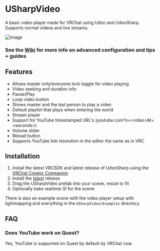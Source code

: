 # USharpVideo
A basic video player made for VRChat using Udon and UdonSharp. Supports normal videos and live streams.

![image](https://user-images.githubusercontent.com/36685500/121757261-d4acc480-cad1-11eb-9455-c61b676b9e99.png)

### See the [Wiki](https://github.com/MerlinVR/USharpVideo/wiki) for more info on advanced configuration and tips + guides

## Features
- Allows master only/everyone lock toggle for video playing
- Video seeking and duration info
- Pause/Play
- Loop video button
- Shows master and the last person to play a video
- Default playlist that plays when entering the world
- Stream player
- Support for YouTube timestamped URL's (youtube.com?v=\<video\>&t=\<seconds\>)
- Volume slider
- Reload button
- Supports YouTube link resolution in the editor the same as in VRC

## Installation
1. Install the latest VRCSDK and latest release of UdonSharp using the [VRChat Creator Companion](https://vrchat.com/home/download)
2. Install the [latest](https://github.com/MerlinVR/USharpVideo/releases/latest) release
2. Drag the USharpVideo prefab into your scene, resize to fit
3. Optionally bake realtime GI for the scene

There is also an example scene with the video player setup with lightmapping and everything in the `USharpVideo/Examples` directory.

## FAQ
### Does YouTube work on Quest?
Yes, YouTube is supported on Quest by default by VRChat now.
